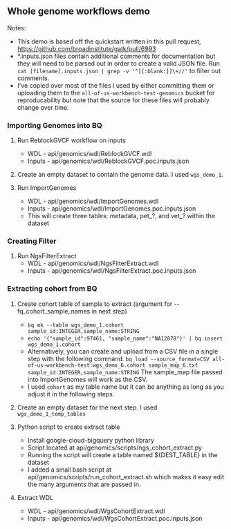 ## Whole genome workflows demo

Notes:
  - This demo is based off the quickstart written in this pull request, https://github.com/broadinstitute/gatk/pull/6993 
  - *.inputs.json files contain additional comments for documentation but they will need to be parsed out in order 
to create a valid JSON file. Run `cat [filename].inputs.json | grep -v '^[[:blank:]]\+//'` to filter out comments.
  - I've copied over most of the files I used by either committing them or uploading them to the `all-of-us-workbench-test-genomics` bucket for 
reproducability but note that the source for these files will probably change over time. 

### Importing Genomes into BQ
1. Run ReblockGVCF workflow on inputs
	- WDL - api/genomics/wdl/ReblockGVCF.wdl
	- Inputs - api/genomics/wdl/ReblockGVCF.poc.inputs.json 

2. Create an empty dataset to contain the genome data. I used `wgs_demo_1`.
   
3. Run ImportGenomes
	- WDL - api/genomics/wdl/ImportGenomes.wdl
	- Inputs - api/genomics/wdl/ImportGenomes.poc.inputs.json
	- This will create three tables: metadata, pet_?, and vet_? within the dataset

### Creating Filter
1. Run NgsFilterExtract
	- WDL - api/genomics/wdl/NgsFilterExtract.wdl
	- Inputs - api/genomics/wdl/NgsFilterExtract.poc.inputs.json

### Extracting cohort from BQ

1. Create cohort table of sample to extract (argument for --fq_cohort_sample_names in next step)
	- `bq mk --table wgs_demo_1.cohort sample_id:INTEGER,sample_name:STRING`
	- `echo '{"sample_id":97461, "sample_name":"NA12878"}' | bq insert wgs_demo_1.cohort`
	- Alternatively, you can create and upload from a CSV file in a single step with the following command. `bq load --source_format=CSV all-of-us-workbench-test:wgs_demo_6.cohort sample_map_6.txt sample_id:INTEGER,sample_name:STRING` The sample_map file passed into ImportGenomes will work as the CSV.
	- I used `cohort` as my table name but it can be anything as long as you adjust it in the following steps

2. Create an empty dataset for the next step. I used `wgs_demo_1_temp_tables`

3. Python script to create extract table
	- Install google-cloud-bigquery python library
    - Script located at api/genomics/scripts/ngs_cohort_extract.py
	- Running the script will create a table named ${DEST_TABLE} in the dataset
	- I added a small bash script at api/genomics/scripts/run_cohort_extract.sh which
	makes it easy edit the many arguments that are passed in.

4. Extract WDL 
	- WDL - api/genomics/wdl/WgsCohortExtract.wdl
	- Inputs - api/genomics/wdl/WgsCohortExtract.poc.inputs.json
